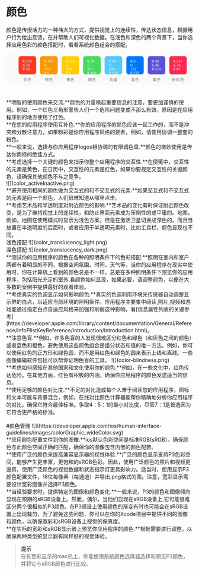 # 颜色
颜色是传授活力的一种伟大的方式，提供视觉上的连续性，传达状态信息，根据用户行为给出反馈，在并帮助人们可视化数据。在浅色和深色的两个背景下，当你选择应用色彩的颜色搭配时，看看系统颜色组合的搭配。


![](color-backgrounds.jpg)
  
<br> 
**明智的使用颜色来交流.**颜色的力量唤起重要信息的注意，要更加谨慎的使用。例如，一个红色三角形警告人们一个危险问题变成不那么有效，原因是在应用程序别的地方使用了红色。

<br>
**在您的应用程序使用互补色.**你的应用程序的颜色应该一起工作的，而不是冲突和分散注意力，如果粉彩是你应用程序风格的要素，例如，请使用协调一整套的粉色。

<br>
**一般来说，选择与你应用程序logos相协调的有限调色盘.**颜色的微妙使用是传达你商标的绝佳方式。

<br>
**考虑选择一个关键的颜色来指示你整个应用程序的交互性.**在便笺中，交互性的元素是黄色，在日历中，交互性的元素是红色，如果你要规定交互性的关键颜色，请确保其他颜色不与之竞争。

<br>                                       
![](color_activeInactive.png)        

<br>
**避开使用相同的颜色做为交互式的和不交互式的元素.**如果交互式和不交互式的元素是同一个颜色，人们很难知道从哪里点击。

<br>
**考虑艺术品和半透明度对附近颜色的影响.**艺术品的变化有时保证附近颜色改变，是为了维持视觉上的连续性，和防止界面元素成为压倒性的或平庸的。地图，例如，地图在使用模式时显示为浅色方案，但是在激活卫星切换成深色的。而且当放置在半透明度的后面时，或者应用于半透明元素时，比如工具栏，颜色显现也不同。

<br>
浅色搭配 
![](color_translucency_light.png)

<br>
深色搭配
![](color_translucency_dark.png)

<br>
**测试你的应用程序的颜色在各种的照明条件下的色彩搭配.**照明在室内和室户两都有着明显的不同，根据空间氛围，时间，天气等，当你的应用程序在现实中使用时，你在计算机上看到的颜色总是不一样。总是在多种照明条件下预览你的应用程序，包括阳光充足的室外,看颜色如何显现，如果必要，请调整颜色，以便在大多数的案例中提供最好的观看体验。

<br>
**考虑真实的色调显示如何影响颜色.**真实的色调利用环境光传感器自动调整显示屏的白点，以适应当前环境的照明条件。应用程序主要集中阅读,照片,视频和游戏能通过指定白点自适应风格来加强和削弱这种影响，看[信息属性列表的关键参考](https://developer.apple.com/library/content/documentation/General/Reference/InfoPlistKeyReference/Introduction/Introduction.html)。

<br>
**注意色盲.**例如，许多色盲的人发现很难区分红色和绿色（和灰色之间的颜色）或者蓝色和橙色，避免使用这些颜色组合是组分状态和值的唯一方法。例如，你可以使用红色的正方形和绿色圆，而不是用红色和绿色的圆来表示上线和离线。一些图像编辑软件包括可以帮你证明色盲的工具。
![](color-blindness.png)

<br>
**考虑如何感知在其他国家和文化使用你的颜色.**例如，在一些文化中，红色传达危险。在其他方面，红色有积极的内涵。确保你应用程序的颜色发送适当的信息。

<br>
**使用足够的颜色对比度.**不足的对比造成每个人难于阅读您的应用程序。图标和文本可能与背景混合，例如，在线对比颜色计算器能帮你精确地分析你应用程序的对比，确保它符合最佳标准。争取4：5：1的最小对比度，尽管7：1是首选因为它符合更严格的标准。

<br>
<br>
#颜色管理    
![](https://developer.apple.com/ios/human-interface-guidelines/images/colorGraphic_wideColor.svg)

<br>
**应用颜色配置文件到你的图像.**ios默认色彩空间是标准RGB(sRGB）。确保颜色与此颜色空间正确的匹配，确保你的图像包含内嵌的颜色配置。

<br>
**使用广泛的颜色来提高兼容显示器的视觉体验.**广泛的颜色显示支持P3色彩空间，能够产生更丰富，更饱和的sRGB色彩。因此，使用广泛颜色的照片和视频更逼真，使用广泛颜色的视觉数据和状态指示灯更具影响力。适当时，使用显示P3颜色配置文件，16位每像素（每通道）并导出.png格式的图。注意，宽彩显示需要设计宽彩图像并选择P3颜色。

<br>
**当经验要求时，提供特定的图像和颜色变化.**一般来说，P3的颜色和图像倾向显现在预期的sRGB设备上。然而，偶尔，当他们显现在sRGB设备上,它可能很难区分两个很相似的P3颜色。在P3频谱上使用颜色的渐变有时也可能会在sRGB设置上出现裁剪，为了避免这些问题，你可以在你的Xcode项目中提供不同的图像和颜色，以确保宽彩和sRGB设备上视觉的保真度。

<br>
**在实际的宽彩和sRGB显示器上预览你应用程序的颜色.**根据需要进行调整，以确保两种类型的显示器有同样好的视觉体验。

<br>

>**提示**  
>在有宽彩显示的mac机上，你能使用系统颜色选择器选择和预览P3颜色，并将它与sRGB颜色进行比较。









